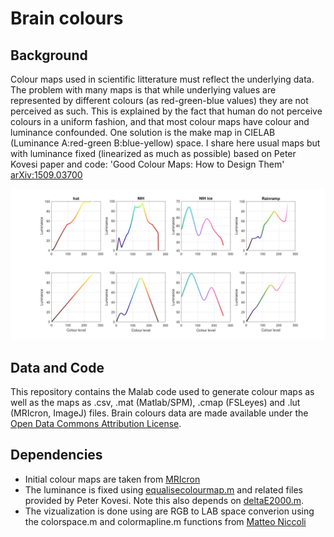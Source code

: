 # Brain colours

## Background

Colour maps used in scientific litterature must reflect the underlying data. The problem with many maps is that while underlying values are represented by different colours (as red-green-blue values) they are not perceived as such. This is explained by the fact that human do not perceive colours in a uniform fashion, and that most colour maps have colour and luminance confounded. One solution is the make map in CIELAB (Luminance A:red-green B:blue-yellow) space. I share here usual maps but with luminance fixed (linearized as much as possible) based on Peter Kovesi paper and code: 'Good Colour Maps: How to Design Them' [arXiv:1509.03700](https://arxiv.org/abs/1509.03700)

![alt text](https://github.com/CPernet/brain_colours/blob/master/examples.jpg)

## Data and Code

This repository contains the Malab code used to generate colour maps as well as the maps as .csv, .mat (Matlab/SPM), .cmap (FSLeyes) and .lut (MRIcron, ImageJ) files. Brain colours data are made available under the [Open Data Commons Attribution License](http://opendatacommons.org/licenses/by/1.0).

## Dependencies

- Initial colour maps are taken from [MRIcron](https://www.nitrc.org/projects/mricron)
- The luminance is fixed using [equalisecolourmap.m](https://www.peterkovesi.com/matlabfns/index.html#colour) and related files provided by Peter Kovesi. Note this also depends on [deltaE2000.m](http://www2.ece.rochester.edu/~gsharma/ciede2000/).
- The vizualization is done using are RGB to LAB space converion using the colorspace.m and colormapline.m functions from [Matteo Niccoli](https://mycarta.wordpress.com/2012/05/12/the-rainbow-is-dead-long-live-the-rainbow-part-1/)
